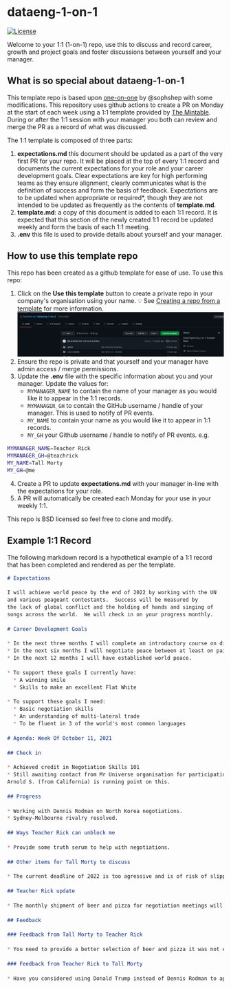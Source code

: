 # dataeng-1-on-1
[![License](https://img.shields.io/badge/License-BSD%203--Clause-blue.svg)](https://opensource.org/licenses/BSD-3-Clause)

Welcome to your 1:1 (1-on-1) repo, use this to discuss and record career, growth and project goals and foster discussions between yourself and your manager.


## What is so special about dataeng-1-on-1
This template repo is based upon [one-on-one](https://github.com/sophshep/one-on-one) by @sophshep with some modifications.  This repository uses github actions to create a PR on Monday at the start of each week using a 1:1 template provided by [The Mintable](https://getmintable.com/).  During or after the 1:1 session with your manager you both can review and merge the PR as a record of what was discussed.

The 1:1 template is composed of three parts:

1. **expectations.md** this document should be updated as a part of the very first PR for your repo.
It will be placed at the top of every 1:1 record and documents the current expectations for your role and your career development goals.
Clear expectations are key for high performing teams as they ensure alignment, clearly communicates what is the definition of success and form the basis of feedback.
Expectations are to be updated when appropriate or required*, though they are not intended to be updated as frequently as the contents of **template.md**.
2. **template.md**: a copy of this document is added to each 1:1 record.  It is expected that this section of the newly created 1:1 record be updated weekly and form the basis of each 1:1 meeting. 
3. **.env** this file is used to provide details about yourself and your manager.

## How to use this template repo

This repo has been created as a github template for ease of use.  To use this repo:

1. Click on the **Use this template** button to create a private repo in your company's organisation using your name. 💡 See [Creating a repo from a template](https://docs.github.com/en/repositories/creating-and-managing-repositories/creating-a-repository-from-a-template) for more information.
![use this template](create_template.png)
2. Ensure the repo is private and that yourself and your manager have admin access / merge permissions.
3. Update the **.env** file with the specific information about you and your manager.  Update the values for:
   *  `MYMANAGER_NAME` to contain the name of your manager as you would like it to appear in the 1:1 records.
   *  `MYMANAGER_GH` to contain the GitHub username / handle of your manager.  This is used to notify of PR events.
   *  `MY_NAME` to contain your name as you would like it to appear in 1:1 records.
   *  `MY_GH` your Github username / handle to notify of PR events.
e.g.
```bash
MYMANAGER_NAME=Teacher Rick
MYMANAGER_GH=@teachrick
MY_NAME=Tall Morty
MY_GH=@me
```
4. Create a PR to update **expectations.md** with your manager in-line with the expectations for your role.
5. A PR will automatically be created each Monday for your use in your weekly 1:1.

This repo is BSD licensed so feel free to clone and modify. 

## Example 1:1 Record
The following markdown record is a hypothetical example of a 1:1 record that has been completed and rendered as per the template.

```markdown
# Expectations

I will achieve world peace by the end of 2022 by working with the UN
and various peageant contestants.  Success will be measured by
the lack of global conflict and the holding of hands and singing of
songs across the world.  We will check in on your progress monthly.

# Career Development Goals

* In the next three months I will complete an introductory course on diplomatic negotiations.
* In the next six months I will negotiate peace between at least on pair of hostile states.
* In the next 12 months I will have established world peace.

* To support these goals I currently have:
  * A winning smile
  * Skills to make an excellent Flat White

* To support these goals I need:
  * Basic negotiation skills
  * An understanding of multi-lateral trade 
  * To be fluent in 3 of the world's most common languages

# Agenda: Week Of October 11, 2021

## Check in

* Achieved credit in Negotiation Skills 101 
* Still awaiting contact from Mr Universe organisation for participation,
Arnold S. (from California) is running point on this.

## Progress

* Working with Dennis Rodman on North Korea negotiations. 
* Sydney-Melbourne rivalry resolved.

## Ways Teacher Rick can unblock me

* Provide some truth serum to help with negotiations.

## Other items for Tall Morty to discuss

* The current deadline of 2022 is too agressive and is of risk of slipping. We may need to extend to 2023.

## Teacher Rick update

* The monthly shipment of beer and pizza for negotiation meetings will increase in cost next month.

## Feedback

### Feedback from Tall Morty to Teacher Rick

* You need to provide a better selection of beer and pizza it was not effective during the last meeting as Dennis Rodman expected more than just Dominos. 

### Feedback from Teacher Rick to Tall Morty

* Have you considered using Donald Trump instead of Dennis Rodman to approach North Korea.  It could be more effective. 
```